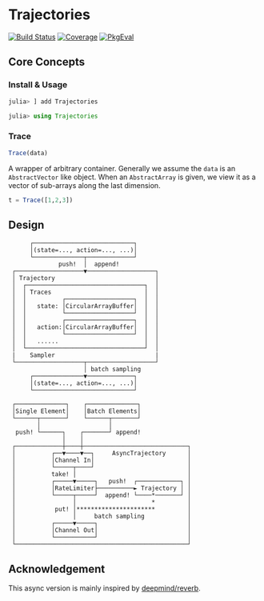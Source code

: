 # Trajectories

[![Build Status](https://github.com/JuliaReinforcementLearning/Trajectories.jl/actions/workflows/CI.yml/badge.svg?branch=main)](https://github.com/JuliaReinforcementLearning/Trajectories.jl/actions/workflows/CI.yml?query=branch%3Amain)
[![Coverage](https://codecov.io/gh/JuliaReinforcementLearning/Trajectories.jl/branch/main/graph/badge.svg)](https://codecov.io/gh/JuliaReinforcementLearning/Trajectories.jl)
[![PkgEval](https://JuliaCI.github.io/NanosoldierReports/pkgeval_badges/T/Trajectories.svg)](https://JuliaCI.github.io/NanosoldierReports/pkgeval_badges/report.html)

## Core Concepts

### Install & Usage

```julia
julia> ] add Trajectories

julia> using Trajectories
```

### Trace

```julia
Trace(data)
```

A wrapper of arbitrary container. Generally we assume the `data` is an
`AbstractVector` like object. When an `AbstractArray` is given, we view it as a
vector of sub-arrays along the last dimension.

```julia
t = Trace([1,2,3])
```


## Design

```
      ┌────────────────────────────┐
      │(state=..., action=..., ...)│
      └──────────────┬─────────────┘
              push!  │  append!
 ┌───────────────────▼───────────────────┐
 │ Trajectory                            │
 │  ┌─────────────────────────────────┐  │
 │  │ Traces                          │  │
 │  │          ┌───────────────────┐  │  │
 │  │   state: │CircularArrayBuffer│  │  │
 │  │          └───────────────────┘  │  │
 │  │          ┌───────────────────┐  │  │
 │  │   action:│CircularArrayBuffer│  │  │
 │  │          └───────────────────┘  │  │
 │  │   ......                        │  │
 │  └─────────────────────────────────┘  │
 |    Sampler                            |
 └───────────────────┬───────────────────┘
                     │ batch sampling
      ┌──────────────▼─────────────┐
      │(state=..., action=..., ...)│
      └────────────────────────────┘
```

```
 ┌──────────────┐    ┌──────────────┐
 │Single Element│    │Batch Elements│
 └──────┬───────┘    └──────┬───────┘
        │                   │
  push! └──────┐    ┌───────┘ append!
               │    │
 ┌─────────────┼────┼─────────────────────────────┐
 │          ┌──▼────▼──┐     AsyncTrajectory      │
 │          │Channel In│                          │
 │          └─────┬────┘                          │
 │          take! │                               │
 │          ┌─────▼─────┐   push!  ┌────────────┐ │
 │          │RateLimiter├──────────► Trajectory │ │
 │          └─────┬─────┘  append! └────*───────┘ │
 │                │                     *         │
 │           put! │**********************         │
 │                │     batch sampling            │
 │          ┌─────▼─────┐                         │
 │          │Channel Out│                         │
 │          └───────────┘                         │
 └────────────────────────────────────────────────┘
```

## Acknowledgement

This async version is mainly inspired by [deepmind/reverb](https://github.com/deepmind/reverb). 
